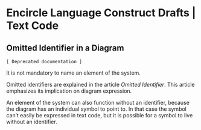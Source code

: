 ﻿Encircle Language Construct Drafts | Text Code
==============================================

Omitted Identifier in a Diagram
-------------------------------

`[ Deprecated documentation ]`

It is not mandatory to name an element of the system.

Omitted identifiers are explained in the article *Omitted Identifier*. This article emphasizes its implication on diagram expression.

An element of the system can also function without an identifier, because the diagram has an individual symbol to point to. In that case the symbol can’t easily be expressed in text code, but it is possible for a symbol to live without an identifier.
